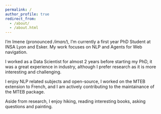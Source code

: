 ```yaml
---
permalink: /
author_profile: true
redirect_from: 
  - /about/
  - /about.html
---
```


I’m Imene (pronounced _/iman/_), I’m currently a first year PhD Student at INSA Lyon and Esker. My work focuses on NLP and Agents for Web navigation.

I worked as a Data Scientist for almost 2 years before starting my PhD, it was a great experience in industry, although I prefer research as it is more interesting and challenging.

I enjoy NLP related subjects and open-source, I worked on the MTEB extension to French, and I am actively contributing to the maintainance of the MTEB package.

Aside from research, I enjoy hiking, reading interesting books, asking questions and painting.

